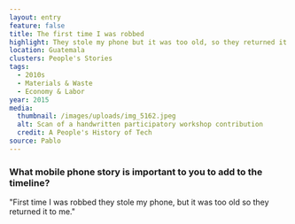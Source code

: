 ```yaml
---
layout: entry
feature: false
title: The first time I was robbed
highlight: They stole my phone but it was too old, so they returned it to me.
location: Guatemala
clusters: People's Stories
tags:
  - 2010s
  - Materials & Waste
  - Economy & Labor
year: 2015
media:
  thumbnail: /images/uploads/img_5162.jpeg
  alt: Scan of a handwritten participatory workshop contribution
  credit: A People's History of Tech
source: Pablo
---
```

### What mobile phone story is important to you to add to the timeline? 


"First time I was robbed they stole my phone, but it was too old so they returned it to me."